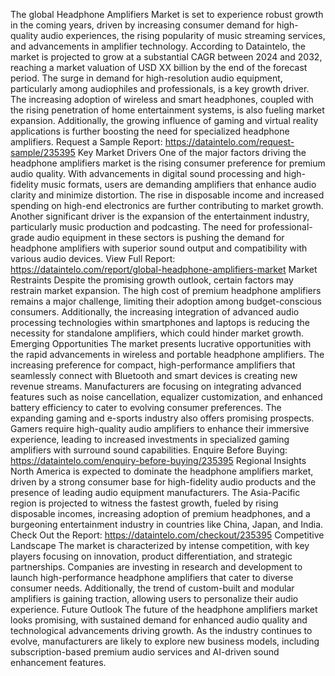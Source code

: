 The global Headphone Amplifiers Market is set to experience robust growth in the coming years, driven by increasing consumer demand for high-quality audio experiences, the rising popularity of music streaming services, and advancements in amplifier technology. According to Dataintelo, the market is projected to grow at a substantial CAGR between 2024 and 2032, reaching a market valuation of USD XX billion by the end of the forecast period.
The surge in demand for high-resolution audio equipment, particularly among audiophiles and professionals, is a key growth driver. The increasing adoption of wireless and smart headphones, coupled with the rising penetration of home entertainment systems, is also fueling market expansion. Additionally, the growing influence of gaming and virtual reality applications is further boosting the need for specialized headphone amplifiers.
Request a Sample Report: https://dataintelo.com/request-sample/235395
Key Market Drivers
One of the major factors driving the headphone amplifiers market is the rising consumer preference for premium audio quality. With advancements in digital sound processing and high-fidelity music formats, users are demanding amplifiers that enhance audio clarity and minimize distortion. The rise in disposable income and increased spending on high-end electronics are further contributing to market growth.
Another significant driver is the expansion of the entertainment industry, particularly music production and podcasting. The need for professional-grade audio equipment in these sectors is pushing the demand for headphone amplifiers with superior sound output and compatibility with various audio devices.
View Full Report: https://dataintelo.com/report/global-headphone-amplifiers-market
Market Restraints
Despite the promising growth outlook, certain factors may restrain market expansion. The high cost of premium headphone amplifiers remains a major challenge, limiting their adoption among budget-conscious consumers. Additionally, the increasing integration of advanced audio processing technologies within smartphones and laptops is reducing the necessity for standalone amplifiers, which could hinder market growth.
Emerging Opportunities
The market presents lucrative opportunities with the rapid advancements in wireless and portable headphone amplifiers. The increasing preference for compact, high-performance amplifiers that seamlessly connect with Bluetooth and smart devices is creating new revenue streams. Manufacturers are focusing on integrating advanced features such as noise cancellation, equalizer customization, and enhanced battery efficiency to cater to evolving consumer preferences.
The expanding gaming and e-sports industry also offers promising prospects. Gamers require high-quality audio amplifiers to enhance their immersive experience, leading to increased investments in specialized gaming amplifiers with surround sound capabilities.
Enquire Before Buying: https://dataintelo.com/enquiry-before-buying/235395
Regional Insights
North America is expected to dominate the headphone amplifiers market, driven by a strong consumer base for high-fidelity audio products and the presence of leading audio equipment manufacturers. The Asia-Pacific region is projected to witness the fastest growth, fueled by rising disposable incomes, increasing adoption of premium headphones, and a burgeoning entertainment industry in countries like China, Japan, and India.
Check Out the Report: https://dataintelo.com/checkout/235395
Competitive Landscape
The market is characterized by intense competition, with key players focusing on innovation, product differentiation, and strategic partnerships. Companies are investing in research and development to launch high-performance headphone amplifiers that cater to diverse consumer needs. Additionally, the trend of custom-built and modular amplifiers is gaining traction, allowing users to personalize their audio experience.
Future Outlook
The future of the headphone amplifiers market looks promising, with sustained demand for enhanced audio quality and technological advancements driving growth. As the industry continues to evolve, manufacturers are likely to explore new business models, including subscription-based premium audio services and AI-driven sound enhancement features.
